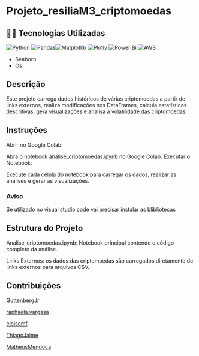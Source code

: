 # Projeto_resiliaM3_criptomoedas

## 👨‍💻 Tecnologias Utilizadas
![Python](https://img.shields.io/badge/python-3670A0?style=for-the-badge&logo=python&logoColor=ffdd54) ![Pandas](https://img.shields.io/badge/pandas-%23150458.svg?style=for-the-badge&logo=pandas&logoColor=white)![Matplotlib](https://img.shields.io/badge/Matplotlib-%23ffffff.svg?style=for-the-badge&logo=Matplotlib&logoColor=black) ![Plotly](https://img.shields.io/badge/Plotly-%233F4F75.svg?style=for-the-badge&logo=plotly&logoColor=white) ![Power Bi](https://img.shields.io/badge/power_bi-F2C811?style=for-the-badge&logo=powerbi&logoColor=black) ![AWS](https://img.shields.io/badge/AWS-%23FF9900.svg?style=for-the-badge&logo=amazon-aws&logoColor=white) 

* Seaborn
* Os 

## Descrição
Este projeto carrega dados históricos de várias criptomoedas a partir de links externos, realiza modificações nos DataFrames, calcula estatísticas descritivas, gera visualizações e analisa a volatilidade das criptomoedas.

## Instruções
Abrir no Google Colab:

Abra o notebook analise_criptomoedas.ipynb no Google Colab.
Executar o Notebook:

Execute cada célula do notebook para carregar os dados, realizar as análises e gerar as visualizações.

### Aviso

Se utilizado no visual studio code vai precisar instalar as blibliotecas

## Estrutura do Projeto
Analise_criptomoedas.ipynb: Notebook principal contendo o código completo da análise.

Links Externos: os dados das criptomoedas são carregados diretamente de links externos para arquivos CSV.

## Contribuições

[GuttenbergJr](https://github.com/GuttenbergJr)

[raphaela.vargasa](raphaela.vargas@hotmail.com )

[eloisemf](https://github.com/eloisemf)

[ThiagoJaime](https://github.com/ThiagoJaime)

[MatheusMendoca](https://github.com/MatheusMendoca)
